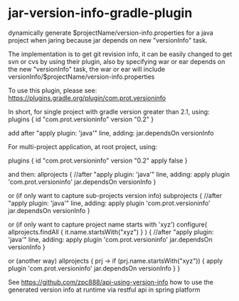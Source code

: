 # jar-version-info-gradle-plugin
dynamically generate $projectName/version-info.properties for a java project when jaring because jar depends on new 
"versionInfo" task.

The implementation is to get git revision info, it can be easily changed to get svn or cvs by using their plugin, also
by specifying war or ear depends on the new "versionInfo" task, the war or ear will include versionInfo/$projectName/version-info.properties

To use this plugin, please see: https://plugins.gradle.org/plugin/com.prot.versioninfo

In short, for single project with gradle version greater than 2.1, using:
plugins {
  id "com.prot.versioninfo" version "0.2"
}

add after "apply plugin: 'java'" line, adding:
jar.dependsOn versionInfo

For multi-project application, at root project, using:

plugins {
  id "com.prot.versioninfo" version "0.2" apply false
}

and then:
allprojects {
   //after "apply plugin: 'java'" line, adding:
   apply plugin 'com.prot.versioninfo'
   jar.dependsOn versionInfo
}

or (if only want to capture sub-projects version info)
subprojects {
   //after "apply plugin: 'java'" line, adding:
   apply plugin 'com.prot.versioninfo'
   jar.dependsOn versionInfo
}

or (if only want to capture project name starts with 'xyz')
configure( allprojects.findAll { it.name.startsWith("xyz") } ) {
   //after "apply plugin: 'java'" line, adding:
   apply plugin 'com.prot.versioninfo'
   jar.dependsOn versionInfo
}

or (another way)
allprojects { prj ->
   if (prj.name.startsWith("xyz")) {
	   apply plugin 'com.prot.versioninfo'
	   jar.dependsOn versionInfo
   }
}

See https://github.com/zpc888/api-using-version-info how to use the
generated version info at runtime via restful api in spring platform


